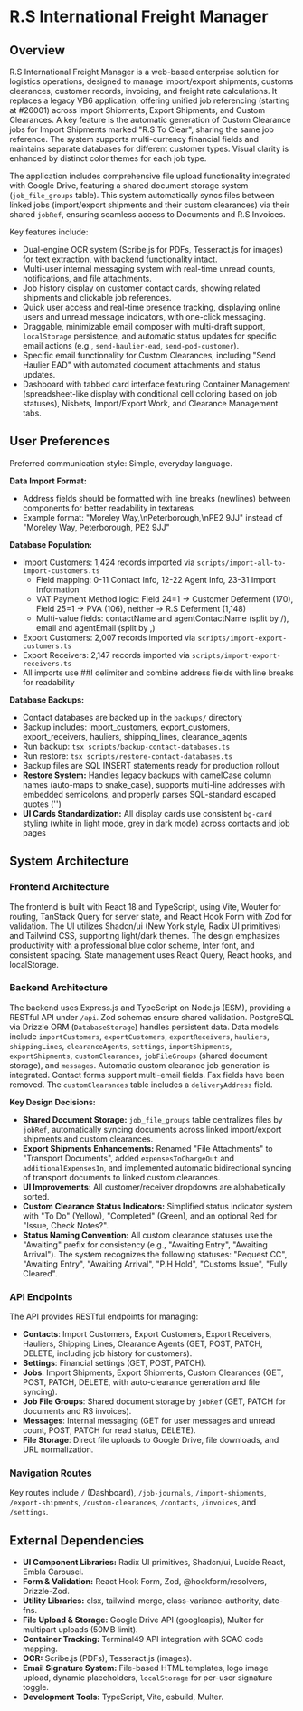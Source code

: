 # R.S International Freight Manager

## Overview

R.S International Freight Manager is a web-based enterprise solution for logistics operations, designed to manage import/export shipments, customs clearances, customer records, invoicing, and freight rate calculations. It replaces a legacy VB6 application, offering unified job referencing (starting at #26001) across Import Shipments, Export Shipments, and Custom Clearances. A key feature is the automatic generation of Custom Clearance jobs for Import Shipments marked "R.S To Clear", sharing the same job reference. The system supports multi-currency financial fields and maintains separate databases for different customer types. Visual clarity is enhanced by distinct color themes for each job type.

The application includes comprehensive file upload functionality integrated with Google Drive, featuring a shared document storage system (`job_file_groups` table). This system automatically syncs files between linked jobs (import/export shipments and their custom clearances) via their shared `jobRef`, ensuring seamless access to Documents and R.S Invoices.

Key features include:
- Dual-engine OCR system (Scribe.js for PDFs, Tesseract.js for images) for text extraction, with backend functionality intact.
- Multi-user internal messaging system with real-time unread counts, notifications, and file attachments.
- Job history display on customer contact cards, showing related shipments and clickable job references.
- Quick user access and real-time presence tracking, displaying online users and unread message indicators, with one-click messaging.
- Draggable, minimizable email composer with multi-draft support, `localStorage` persistence, and automatic status updates for specific email actions (e.g., `send-haulier-ead`, `send-pod-customer`).
- Specific email functionality for Custom Clearances, including "Send Haulier EAD" with automated document attachments and status updates.
- Dashboard with tabbed card interface featuring Container Management (spreadsheet-like display with conditional cell coloring based on job statuses), Nisbets, Import/Export Work, and Clearance Management tabs.

## User Preferences

Preferred communication style: Simple, everyday language.

**Data Import Format:**
- Address fields should be formatted with line breaks (newlines) between components for better readability in textareas
- Example format: "Moreley Way,\nPeterborough,\nPE2 9JJ" instead of "Moreley Way, Peterborough, PE2 9JJ"

**Database Population:**
- Import Customers: 1,424 records imported via `scripts/import-all-to-import-customers.ts`
  - Field mapping: 0-11 Contact Info, 12-22 Agent Info, 23-31 Import Information
  - VAT Payment Method logic: Field 24=1 → Customer Deferment (170), Field 25=1 → PVA (106), neither → R.S Deferment (1,148)
  - Multi-value fields: contactName and agentContactName (split by /), email and agentEmail (split by ,)
- Export Customers: 2,007 records imported via `scripts/import-export-customers.ts`
- Export Receivers: 2,147 records imported via `scripts/import-export-receivers.ts`
- All imports use ##! delimiter and combine address fields with line breaks for readability

**Database Backups:**
- Contact databases are backed up in the `backups/` directory
- Backup includes: import_customers, export_customers, export_receivers, hauliers, shipping_lines, clearance_agents
- Run backup: `tsx scripts/backup-contact-databases.ts`
- Run restore: `tsx scripts/restore-contact-databases.ts`
- Backup files are SQL INSERT statements ready for production rollout
- **Restore System:** Handles legacy backups with camelCase column names (auto-maps to snake_case), supports multi-line addresses with embedded semicolons, and properly parses SQL-standard escaped quotes ('')
- **UI Cards Standardization:** All display cards use consistent `bg-card` styling (white in light mode, grey in dark mode) across contacts and job pages

## System Architecture

### Frontend Architecture

The frontend is built with React 18 and TypeScript, using Vite, Wouter for routing, TanStack Query for server state, and React Hook Form with Zod for validation. The UI utilizes Shadcn/ui (New York style, Radix UI primitives) and Tailwind CSS, supporting light/dark themes. The design emphasizes productivity with a professional blue color scheme, Inter font, and consistent spacing. State management uses React Query, React hooks, and localStorage.

### Backend Architecture

The backend uses Express.js and TypeScript on Node.js (ESM), providing a RESTful API under `/api`. Zod schemas ensure shared validation. PostgreSQL via Drizzle ORM (`DatabaseStorage`) handles persistent data. Data models include `importCustomers`, `exportCustomers`, `exportReceivers`, `hauliers`, `shippingLines`, `clearanceAgents`, `settings`, `importShipments`, `exportShipments`, `customClearances`, `jobFileGroups` (shared document storage), and `messages`. Automatic custom clearance job generation is integrated. Contact forms support multi-email fields. Fax fields have been removed. The `customClearances` table includes a `deliveryAddress` field.

**Key Design Decisions:**
- **Shared Document Storage:** `job_file_groups` table centralizes files by `jobRef`, automatically syncing documents across linked import/export shipments and custom clearances.
- **Export Shipments Enhancements:** Renamed "File Attachments" to "Transport Documents", added `expensesToChargeOut` and `additionalExpensesIn`, and implemented automatic bidirectional syncing of transport documents to linked custom clearances.
- **UI Improvements:** All customer/receiver dropdowns are alphabetically sorted.
- **Custom Clearance Status Indicators:** Simplified status indicator system with "To Do" (Yellow), "Completed" (Green), and an optional Red for "Issue, Check Notes?".
- **Status Naming Convention:** All custom clearance statuses use the "Awaiting" prefix for consistency (e.g., "Awaiting Entry", "Awaiting Arrival"). The system recognizes the following statuses: "Request CC", "Awaiting Entry", "Awaiting Arrival", "P.H Hold", "Customs Issue", "Fully Cleared".

### API Endpoints

The API provides RESTful endpoints for managing:
-   **Contacts**: Import Customers, Export Customers, Export Receivers, Hauliers, Shipping Lines, Clearance Agents (GET, POST, PATCH, DELETE, including job history for customers).
-   **Settings**: Financial settings (GET, POST, PATCH).
-   **Jobs**: Import Shipments, Export Shipments, Custom Clearances (GET, POST, PATCH, DELETE, with auto-clearance generation and file syncing).
-   **Job File Groups**: Shared document storage by `jobRef` (GET, PATCH for documents and RS invoices).
-   **Messages**: Internal messaging (GET for user messages and unread count, POST, PATCH for read status, DELETE).
-   **File Storage**: Direct file uploads to Google Drive, file downloads, and URL normalization.

### Navigation Routes

Key routes include `/` (Dashboard), `/job-journals`, `/import-shipments`, `/export-shipments`, `/custom-clearances`, `/contacts`, `/invoices`, and `/settings`.

## External Dependencies

-   **UI Component Libraries:** Radix UI primitives, Shadcn/ui, Lucide React, Embla Carousel.
-   **Form & Validation:** React Hook Form, Zod, @hookform/resolvers, Drizzle-Zod.
-   **Utility Libraries:** clsx, tailwind-merge, class-variance-authority, date-fns.
-   **File Upload & Storage:** Google Drive API (googleapis), Multer for multipart uploads (50MB limit).
-   **Container Tracking:** Terminal49 API integration with SCAC code mapping.
-   **OCR:** Scribe.js (PDFs), Tesseract.js (images).
-   **Email Signature System:** File-based HTML templates, logo image upload, dynamic placeholders, `localStorage` for per-user signature toggle.
-   **Development Tools:** TypeScript, Vite, esbuild, Multer.